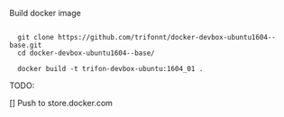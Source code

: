 
 Build docker image

```shell

  git clone https://github.com/trifonnt/docker-devbox-ubuntu1604--base.git
  cd docker-devbox-ubuntu1604--base/

  docker build -t trifon-devbox-ubuntu:1604_01 .
```


TODO:

 [] Push to store.docker.com
